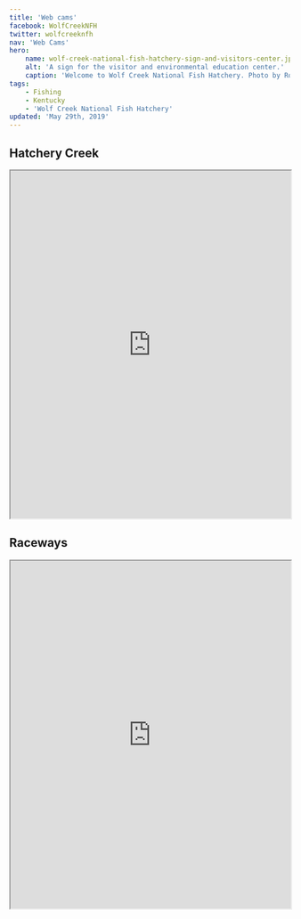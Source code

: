 ```yaml
---
title: 'Web cams'
facebook: WolfCreekNFH
twitter: wolfcreeknfh
nav: 'Web Cams'
hero:
    name: wolf-creek-national-fish-hatchery-sign-and-visitors-center.jpg
    alt: 'A sign for the visitor and environmental education center.'
    caption: 'Welcome to Wolf Creek National Fish Hatchery. Photo by Robert H Pos, USFWS.'
tags:
    - Fishing
    - Kentucky
    - 'Wolf Creek National Fish Hatchery'
updated: 'May 29th, 2019'
---
```


## Hatchery Creek

<iframe src="https://wcnfh.com/cam0.php" title="Live updating photo from hatchery creek" width="100%" height="625px"></iframe>

## Raceways

<iframe src="https://wcnfh.com/cam1.php" title="Live updating photo from the raceways at Wolf Creek NFH" width="100%" height="625px"></iframe>
